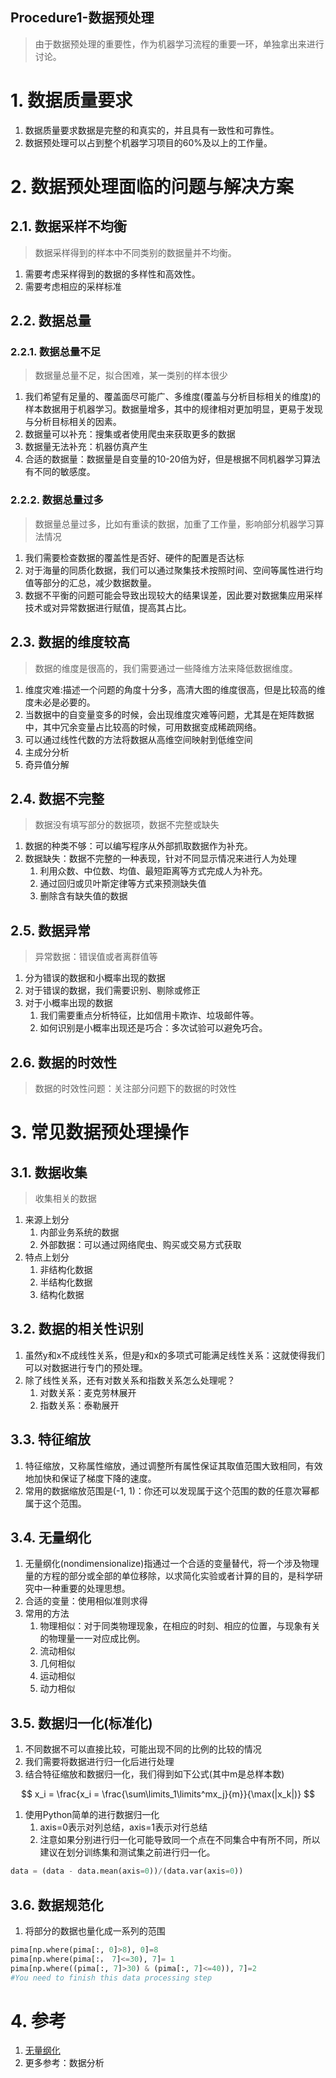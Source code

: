 Procedure1-数据预处理
---
> 由于数据预处理的重要性，作为机器学习流程的重要一环，单独拿出来进行讨论。

# 1. 数据质量要求
1. 数据质量要求数据是完整的和真实的，并且具有一致性和可靠性。
2. 数据预处理可以占到整个机器学习项目的60%及以上的工作量。

# 2. 数据预处理面临的问题与解决方案

## 2.1. 数据采样不均衡
> 数据采样得到的样本中不同类别的数据量并不均衡。
1. 需要考虑采样得到的数据的多样性和高效性。
2. 需要考虑相应的采样标准

## 2.2. 数据总量

### 2.2.1. 数据总量不足
> 数据量总量不足，拟合困难，某一类别的样本很少
1. 我们希望有足量的、覆盖面尽可能广、多维度(覆盖与分析目标相关的维度)的样本数据用于机器学习。数据量增多，其中的规律相对更加明显，更易于发现与分析目标相关的因素。
2. 数据量可以补充：搜集或者使用爬虫来获取更多的数据
3. 数据量无法补充：机器仿真产生
4. 合适的数据量：数据量是自变量的10-20倍为好，但是根据不同机器学习算法有不同的敏感度。

### 2.2.2. 数据总量过多
> 数据量总量过多，比如有重读的数据，加重了工作量，影响部分机器学习算法情况
1. 我们需要检查数据的覆盖性是否好、硬件的配置是否达标
2. 对于海量的同质化数据，我们可以通过聚集技术按照时间、空间等属性进行均值等部分的汇总，减少数据数量。
3. 数据不平衡的问题可能会导致出现较大的结果误差，因此要对数据集应用采样技术或对异常数据进行赋值，提高其占比。

## 2.3. 数据的维度较高
> 数据的维度是很高的，我们需要通过一些降维方法来降低数据维度。
1. 维度灾难:描述一个问题的角度十分多，高清大图的维度很高，但是比较高的维度未必是必要的。
2. 当数据中的自变量变多的时候，会出现维度灾难等问题，尤其是在矩阵数据中，其中冗余变量占比较高的时候，可用数据变成稀疏网络。
3. 可以通过线性代数的方法将数据从高维空间映射到低维空间
  1. 主成分分析
  2. 奇异值分解

## 2.4. 数据不完整
> 数据没有填写部分的数据项，数据不完整或缺失
1. 数据的种类不够：可以编写程序从外部抓取数据作为补充。
2. 数据缺失：数据不完整的一种表现，针对不同显示情况来进行人为处理
   1. 利用众数、中位数、均值、最短距离等方式完成人为补充。
   2. 通过回归或贝叶斯定律等方式来预测缺失值
   3. 删除含有缺失值的数据

## 2.5. 数据异常
> 异常数据：错误值或者离群值等
1. 分为错误的数据和小概率出现的数据
2. 对于错误的数据，我们需要识别、剔除或修正
3. 对于小概率出现的数据
   1. 我们需要重点分析特征，比如信用卡欺诈、垃圾邮件等。
   2. 如何识别是小概率出现还是巧合：多次试验可以避免巧合。

## 2.6. 数据的时效性
> 数据的时效性问题：关注部分问题下的数据的时效性

# 3. 常见数据预处理操作

## 3.1. 数据收集
> 收集相关的数据
1. 来源上划分
   1. 内部业务系统的数据
   2. 外部数据：可以通过网络爬虫、购买或交易方式获取
2. 特点上划分
   1. 非结构化数据
   2. 半结构化数据
   3. 结构化数据

## 3.2. 数据的相关性识别
1. 虽然y和x不成线性关系，但是y和x的多项式可能满足线性关系：这就使得我们可以对数据进行专门的预处理。
2. 除了线性关系，还有对数关系和指数关系怎么处理呢？
   1. 对数关系：麦克劳林展开
   2. 指数关系：泰勒展开

## 3.3. 特征缩放
1. 特征缩放，又称属性缩放，通过调整所有属性保证其取值范围大致相同，有效地加快和保证了梯度下降的速度。
2. 常用的数据缩放范围是(-1, 1)：你还可以发现属于这个范围的数的任意次幂都属于这个范围。

## 3.4. 无量纲化
1. 无量纲化(nondimensionalize)指通过一个合适的变量替代，将一个涉及物理量的方程的部分或全部的单位移除，以求简化实验或者计算的目的，是科学研究中一种重要的处理思想。
2. 合适的变量：使用相似准则求得
3. 常用的方法
   1. 物理相似：对于同类物理现象，在相应的时刻、相应的位置，与现象有关的物理量一一对应成比例。
   2. 流动相似
   3. 几何相似
   4. 运动相似
   5. 动力相似

## 3.5. 数据归一化(标准化)
1. 不同数据不可以直接比较，可能出现不同的比例的比较的情况
2. 我们需要将数据进行归一化后进行处理
3. 结合特征缩放和数据归一化，我们得到如下公式(其中m是总样本数)

$$
x_i = \frac{x_i = \frac{\sum\limits_1\limits^mx_j}{m}}{\max(|x_k|)}
$$

1. 使用Python简单的进行数据归一化
   1. axis=0表示对列总结，axis=1表示对行总结
   2. 注意如果分别进行归一化可能导致同一个点在不同集合中有所不同，所以建议在划分训练集和测试集之前进行归一化。

```py
data = (data - data.mean(axis=0))/(data.var(axis=0))
```

## 3.6. 数据规范化
1. 将部分的数据也量化成一系列的范围

```py
pima[np.where(pima[:, 0]>8), 0]=8
pima[np.where(pima[:， 7]<=30), 7]= 1
pima[np.where((pima[:, 7]>30) & (pima[:, 7]<=40)), 7]=2
#You need to finish this data processing step
```

# 4. 参考
1. <a href = "https://baike.baidu.com/item/%E6%97%A0%E9%87%8F%E7%BA%B2%E5%8C%96">无量纲化</a>
2. 更多参考：数据分析